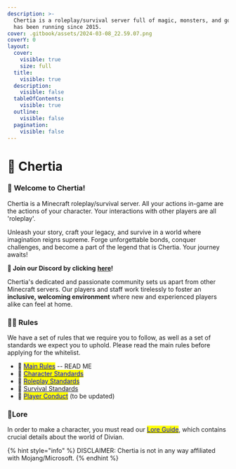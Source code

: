 ```yaml
---
description: >-
  Chertia is a roleplay/survival server full of magic, monsters, and gods. It
  has been running since 2015.
cover: .gitbook/assets/2024-03-08_22.59.07.png
coverY: 0
layout:
  cover:
    visible: true
    size: full
  title:
    visible: true
  description:
    visible: false
  tableOfContents:
    visible: true
  outline:
    visible: false
  pagination:
    visible: false
---
```


# 📖 Chertia

### 📖 **Welcome to Chertia!**

Chertia is a Minecraft roleplay/survival server. All your actions in-game are the actions of your character. Your interactions with other players are all 'roleplay'.&#x20;

Unleash your story, craft your legacy, and survive in a world where imagination reigns supreme. Forge unforgettable bonds, conquer challenges, and become a part of the legend that is Chertia. Your journey awaits!

**💙 Join our Discord by clicking** [**here**](https://discord.gg/chertia)**!**

Chertia's dedicated and passionate community sets us apart from other Minecraft servers. Our players and staff work tirelessly to foster an **inclusive, welcoming environment** where new and experienced players alike can feel at home.&#x20;

### 🧑‍⚖️ Rules

We have a set of rules that we require you to follow, as well as a set of standards we expect you to uphold. Please read the main rules before applying for the whitelist.

* 📕 [<mark style="color:blue;">Main Rules</mark>](broken-reference) -- READ ME
* 📙 [<mark style="color:blue;">Character Standards</mark>](rules/character.md)
* 📒 [<mark style="color:blue;">Roleplay Standards</mark>](rules/roleplay-standards.md)
* 📗 [Survival Standards](rules/survival-standards.md)
* 📓 [<mark style="color:blue;">Player Conduct</mark>](rules/player-conduct.md) (to be updated)

### 📘Lore

In order to make a character, you must read our [<mark style="color:blue;">Lore Guide</mark>](lore/lore-guide.md), which contains crucial details about the world of Divian.

{% hint style="info" %}
DISCLAIMER: Chertia is not in any way affiliated with Mojang/Microsoft.
{% endhint %}
